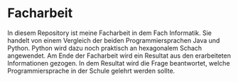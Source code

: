 # Facharbeit
In diesem Repository ist meine Facharbeit in dem Fach Informatik. Sie handelt von einem Vergleich der beiden Programmiersprachen Java und Python. Python wird dazu noch praktisch an hexagonalem Schach angewendet. Am Ende der Facharbeit wird ein Resultat aus den erarbeiteten Informationen gezogen. In dem Resultat wird die Frage beantwortet, welche Programmiersprache in der Schule gelehrt werden sollte.
